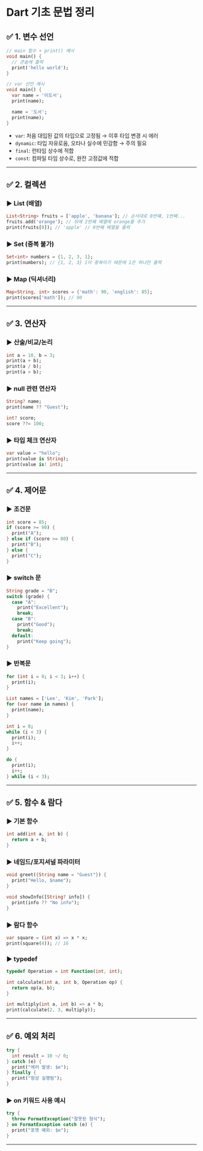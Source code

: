 # Dart 기초 문법 정리

## ✅ 1. 변수 선언

```dart
// main 함수 + print() 예시
void main() {
  // 콘솔에 출력
  print('hello world');
}

// var 선언 예시
void main() {
  var name = '이도서';
  print(name);

  name = '도서';
  print(name);
}


```

- `var`: 처음 대입된 값의 타입으로 고정됨 → 이후 타입 변경 시 에러
- `dynamic`: 타입 자유로움, 오타나 실수에 민감함 → 주의 필요
- `final`: 런타임 상수에 적합
- `const`: 컴파일 타임 상수로, 완전 고정값에 적합

---

## ✅ 2. 컬렉션

### ▶ List (배열)
```dart
List<String> fruits = ['apple', 'banana']; // 순서대로 0번쨰, 1번째...
fruits.add('orange'); // 뒤에 2번째 배열에 orange를 추가
print(fruits[0]); // 'apple' // 0번째 배열을 출력
```

### ▶ Set (중복 불가)
```dart
Set<int> numbers = {1, 2, 3, 1};
print(numbers); // {1, 2, 3} 1이 중복이기 때문에 1은 하나만 출력
```

### ▶ Map (딕셔너리)
```dart
Map<String, int> scores = {'math': 90, 'english': 85};
print(scores['math']); // 90
```

---

## ✅ 3. 연산자

### ▶ 산술/비교/논리
```dart
int a = 10, b = 3;
print(a + b);
print(a / b);
print(a > b);
```

### ▶ null 관련 연산자
```dart
String? name;
print(name ?? "Guest");

int? score;
score ??= 100;
```

### ▶ 타입 체크 연산자
```dart
var value = "hello";
print(value is String);
print(value is! int);
```

---

## ✅ 4. 제어문

### ▶ 조건문
```dart
int score = 85;
if (score >= 90) {
  print("A");
} else if (score >= 80) {
  print("B");
} else {
  print("C");
}
```

### ▶ switch 문
```dart
String grade = "B";
switch (grade) {
  case "A":
    print("Excellent");
    break;
  case "B":
    print("Good");
    break;
  default:
    print("Keep going");
}
```

### ▶ 반복문
```dart
for (int i = 0; i < 3; i++) {
  print(i);
}

List names = ['Lee', 'Kim', 'Park'];
for (var name in names) {
  print(name);
}

int i = 0;
while (i < 3) {
  print(i);
  i++;
}

do {
  print(i);
  i++;
} while (i < 3);
```

---

## ✅ 5. 함수 & 람다

### ▶ 기본 함수
```dart
int add(int a, int b) {
  return a + b;
}
```

### ▶ 네임드/포지셔널 파라미터
```dart
void greet({String name = "Guest"}) {
  print("Hello, $name");
}

void showInfo([String? info]) {
  print(info ?? "No info");
}
```

### ▶ 람다 함수
```dart
var square = (int x) => x * x;
print(square(4)); // 16
```

### ▶ typedef
```dart
typedef Operation = int Function(int, int);

int calculate(int a, int b, Operation op) {
  return op(a, b);
}

int multiply(int a, int b) => a * b;
print(calculate(2, 3, multiply));
```

---

## ✅ 6. 예외 처리

```dart
try {
  int result = 10 ~/ 0;
} catch (e) {
  print("에러 발생: $e");
} finally {
  print("항상 실행됨");
}
```

### ▶ on 키워드 사용 예시
```dart
try {
  throw FormatException("잘못된 형식");
} on FormatException catch (e) {
  print("포맷 예외: $e");
}
```

---
